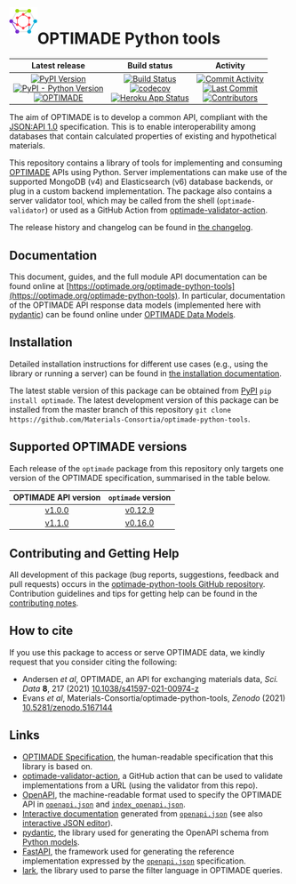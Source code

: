 <img width="10%" align="left" src="images/optimade_logo_180x180.svg">

# OPTIMADE Python tools

| Latest release | Build status | Activity |
|:--------------:|:------------:|:--------:|
| [![PyPI Version](https://img.shields.io/pypi/v/optimade?logo=pypi&logoColor=white)](https://pypi.org/project/optimade/)<br>[![PyPI - Python Version](https://img.shields.io/pypi/pyversions/optimade?logo=python&logoColor=white)](https://pypi.org/project/optimade/)<br>[![OPTIMADE](https://img.shields.io/endpoint?url=https://raw.githubusercontent.com/Materials-Consortia/optimade-python-tools/master/optimade-version.json)](https://github.com/Materials-Consortia/OPTIMADE/) | [![Build Status](https://img.shields.io/github/workflow/status/Materials-Consortia/optimade-python-tools/CI%20tests?logo=github)](https://github.com/Materials-Consortia/optimade-python-tools/actions?query=branch%3Amaster+)<br>[![codecov](https://img.shields.io/codecov/c/github/Materials-Consortia/optimade-python-tools?logo=codecov&logoColor=white&token=UJAtmqkZZO)](https://codecov.io/gh/Materials-Consortia/optimade-python-tools)<br>[![Heroku App Status](https://heroku-shields.herokuapp.com/optimade??logo=heroku)](https://optimade.herokuapp.com) | [![Commit Activity](https://img.shields.io/github/commit-activity/m/Materials-Consortia/optimade-python-tools?logo=github)](https://github.com/Materials-Consortia/optimade-python-tools/pulse)<br>[![Last Commit](https://img.shields.io/github/last-commit/Materials-Consortia/optimade-python-tools/master?logo=github)](https://github.com/Materials-Consortia/optimade-python-tools/commits/master)<br>[![Contributors](https://badgen.net/github/contributors/Materials-Consortia/optimade-python-tools?icon=github)](https://github.com/Materials-Consortia/optimade-python-tools/graphs/contributors) |

The aim of OPTIMADE is to develop a common API, compliant with the [JSON:API 1.0](http://jsonapi.org/format/1.0/) specification.
This is to enable interoperability among databases that contain calculated properties of existing and hypothetical materials.

This repository contains a library of tools for implementing and consuming [OPTIMADE](https://www.optimade.org) APIs using Python.
Server implementations can make use of the supported MongoDB (v4) and Elasticsearch (v6) database backends, or plug in a custom backend implementation.
The package also contains a server validator tool, which may be called from the shell (`optimade-validator`) or used as a GitHub Action from [optimade-validator-action](https://github.com/Materials-Consortia/optimade-validator-action).

The release history and changelog can be found in [the changelog](CHANGELOG.md).

## Documentation

This document, guides, and the full module API documentation can be found online at [https://optimade.org/optimade-python-tools](https://optimade.org/optimade-python-tools).
In particular, documentation of the OPTIMADE API response data models (implemented here with [pydantic](https://github.com/samuelcolvin/pydantic)) can be found online under [OPTIMADE Data Models](https://optimade.org/optimade-python-tools/all_models).

## Installation

Detailed installation instructions for different use cases (e.g., using the library or running a server) can be found in [the installation documentation](INSTALL.md).

The latest stable version of this package can be obtained from [PyPI](https://pypi.org/project/optimade) `pip install optimade`.
The latest development version of this package can be installed from the master branch of this repository `git clone https://github.com/Materials-Consortia/optimade-python-tools`.

## Supported OPTIMADE versions

Each release of the `optimade` package from this repository only targets one version of the OPTIMADE specification, summarised in the table below.

| OPTIMADE API version | `optimade` version |
|:--------------------:|:------------------:|
| [v1.0.0](https://github.com/Materials-Consortia/OPTIMADE/blob/v1.0.0/optimade.rst) | [v0.12.9](https://github.com/Materials-Consortia/optimade-python-tools/tree/v0.12.9) |
| [v1.1.0](https://github.com/Materials-Consortia/OPTIMADE/blob/v1.1.0/optimade.rst) | [v0.16.0](https://github.com/Materials-Consortia/optimade-python-tools/tree/v0.16.0) |

## Contributing and Getting Help

All development of this package (bug reports, suggestions, feedback and pull requests) occurs in the [optimade-python-tools GitHub repository](https;//github.com/Materials-Consortia/optimade-python-tools).
Contribution guidelines and tips for getting help can be found in the [contributing notes](CONTRIBUTING.md).

## How to cite

If you use this package to access or serve OPTIMADE data, we kindly request that you consider citing the following:

- Andersen *et al*, OPTIMADE, an API for exchanging materials data, *Sci. Data* **8**, 217 (2021) [10.1038/s41597-021-00974-z](https://doi.org/10.1038/s41597-021-00974-z)
- Evans *et al*, Materials-Consortia/optimade-python-tools, *Zenodo* (2021) [10.5281/zenodo.5167144](https://doi.org/10.5281/zenodo.5167144)

## Links

- [OPTIMADE Specification](https://github.com/Materials-Consortia/OPTIMADE/blob/develop/optimade.rst), the human-readable specification that this library is based on.
- [optimade-validator-action](https://github.com/Materials-Consortia/optimade-validator-action), a GitHub action that can be used to validate implementations from a URL (using the validator from this repo).
- [OpenAPI](https://github.com/OAI/OpenAPI-Specification), the machine-readable format used to specify the OPTIMADE API in [`openapi.json`](openapi/openapi.json) and [`index_openapi.json`](openapi/index_openapi.json).
- [Interactive documentation](https://petstore.swagger.io/?url=https://raw.githubusercontent.com/Materials-Consortia/optimade-python-tools/master/openapi/openapi.json) generated from [`openapi.json`](openapi/openapi.json) (see also [interactive JSON editor](https://editor.swagger.io/?url=https://raw.githubusercontent.com/Materials-Consortia/optimade-python-tools/master/openapi/openapi.json)).
- [pydantic](https://pydantic-docs.helpmanual.io/), the library used for generating the OpenAPI schema from [Python models](https://www.optimade.org/optimade-python-tools/all_models/).
- [FastAPI](https://fastapi.tiangolo.com/), the framework used for generating the reference implementation expressed by the [`openapi.json`](openapi/openapi.json) specification.
- [lark](https://github.com/lark-parser/lark), the library used to parse the filter language in OPTIMADE queries.

